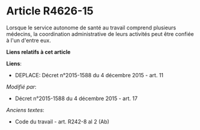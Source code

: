 # Article R4626-15

Lorsque le service autonome de santé au travail comprend plusieurs médecins, la coordination administrative de leurs
activités peut être confiée à l'un d'entre eux.

**Liens relatifs à cet article**

**Liens**:

  - DEPLACE: Décret n°2015-1588 du 4 décembre 2015 - art. 11

_Modifié par_:

  - Décret n°2015-1588 du 4 décembre 2015 - art. 17

_Anciens textes_:

  - Code du travail - art. R242-8 al 2 (Ab)
